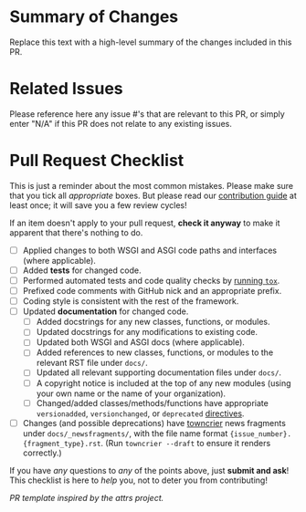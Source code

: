 # Summary of Changes

Replace this text with a high-level summary of the changes included in this PR.

# Related Issues

Please reference here any issue #'s that are relevant to this PR, or simply enter "N/A" if this PR does not relate to any existing issues.

# Pull Request Checklist

This is just a reminder about the most common mistakes.  Please make sure that you tick all *appropriate* boxes.  But please read our [contribution guide](https://falcon.readthedocs.io/en/stable/community/contributing.html) at least once; it will save you a few review cycles!

If an item doesn't apply to your pull request, **check it anyway** to make it apparent that there's nothing to do.

- [ ] Applied changes to both WSGI and ASGI code paths and interfaces (where applicable).
- [ ] Added **tests** for changed code.
- [ ] Performed automated tests and code quality checks by [running `tox`](https://falcon.readthedocs.io/en/stable/community/contributing.html#pull-requests).
- [ ] Prefixed code comments with GitHub nick and an appropriate prefix.
- [ ] Coding style is consistent with the rest of the framework.
- [ ] Updated **documentation** for changed code.
    - [ ] Added docstrings for any new classes, functions, or modules.
    - [ ] Updated docstrings for any modifications to existing code.
    - [ ] Updated both WSGI and ASGI docs (where applicable).
    - [ ] Added references to new classes, functions, or modules to the relevant RST file under `docs/`.
    - [ ] Updated all relevant supporting documentation files under `docs/`.
    - [ ] A copyright notice is included at the top of any new modules (using your own name or the name of your organization).
    - [ ] Changed/added classes/methods/functions have appropriate `versionadded`, `versionchanged`, or `deprecated` [directives](http://www.sphinx-doc.org/en/stable/usage/restructuredtext/directives.html?highlight=versionadded#directive-versionadded).
- [ ] Changes (and possible deprecations) have [towncrier](https://towncrier.readthedocs.io/en/latest/tutorial.html#creating-news-fragments) news fragments under `docs/_newsfragments/`, with the file name format `{issue_number}.{fragment_type}.rst`. (Run `towncrier --draft` to ensure it renders correctly.)

If you have *any* questions to *any* of the points above, just **submit and ask**! This checklist is here to *help* you, not to deter you from contributing!

*PR template inspired by the attrs project.*
